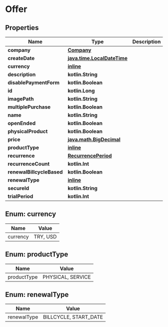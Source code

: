
# Offer

## Properties
Name | Type | Description | Notes
------------ | ------------- | ------------- | -------------
**company** | [**Company**](Company.md) |  | 
**createDate** | [**java.time.LocalDateTime**](java.time.LocalDateTime.md) |  |  [optional]
**currency** | [**inline**](#CurrencyEnum) |  | 
**description** | **kotlin.String** |  |  [optional]
**disablePaymentForm** | **kotlin.Boolean** |  | 
**id** | **kotlin.Long** |  |  [optional]
**imagePath** | **kotlin.String** |  |  [optional]
**multiplePurchase** | **kotlin.Boolean** |  | 
**name** | **kotlin.String** |  | 
**openEnded** | **kotlin.Boolean** |  | 
**physicalProduct** | **kotlin.Boolean** |  |  [optional]
**price** | [**java.math.BigDecimal**](java.math.BigDecimal.md) |  | 
**productType** | [**inline**](#ProductTypeEnum) |  |  [optional]
**recurrence** | [**RecurrencePeriod**](RecurrencePeriod.md) |  |  [optional]
**recurrenceCount** | **kotlin.Int** |  |  [optional]
**renewalBillcycleBased** | **kotlin.Boolean** |  |  [optional]
**renewalType** | [**inline**](#RenewalTypeEnum) |  |  [optional]
**secureId** | **kotlin.String** |  |  [optional]
**trialPeriod** | **kotlin.Int** |  |  [optional]


<a name="CurrencyEnum"></a>
## Enum: currency
Name | Value
---- | -----
currency | TRY, USD


<a name="ProductTypeEnum"></a>
## Enum: productType
Name | Value
---- | -----
productType | PHYSICAL, SERVICE


<a name="RenewalTypeEnum"></a>
## Enum: renewalType
Name | Value
---- | -----
renewalType | BILLCYCLE, START_DATE




